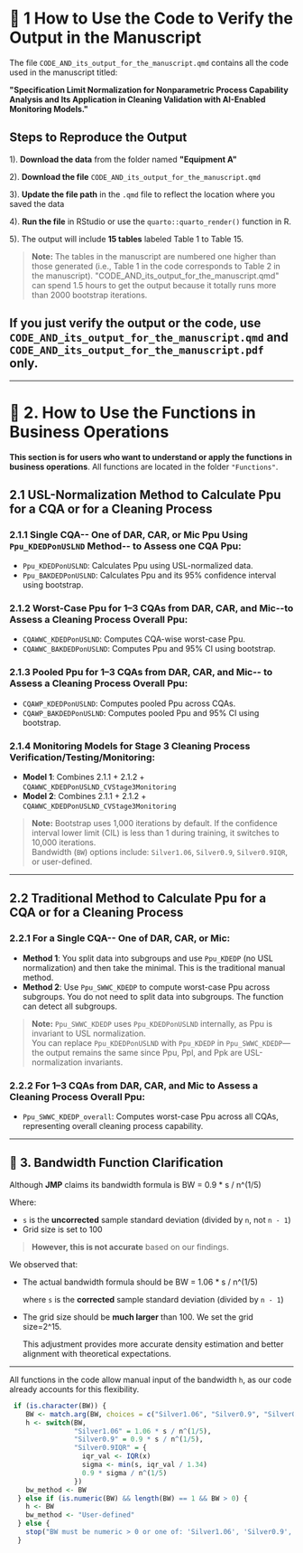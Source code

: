 # 📘 1 How to Use the Code to Verify the Output in the Manuscript

The file `CODE_AND_its_output_for_the_manuscript.qmd` contains all the code used in the manuscript titled:

**"Specification Limit Normalization for Nonparametric Process Capability Analysis and Its Application in Cleaning Validation with AI-Enabled Monitoring Models."**


##  Steps to Reproduce the Output

1). **Download the data** from the folder named **"Equipment A"**

2). **Download the file** `CODE_AND_its_output_for_the_manuscript.qmd`

3). **Update the file path** in the `.qmd` file to reflect the location where you saved the data

4). **Run the file** in RStudio or use the `quarto::quarto_render()` function in R.

5). The output will include **15 tables** labeled Table 1 to Table 15.  

   > **Note:** The tables in the manuscript are numbered one higher than those generated (i.e., Table 1 in the code corresponds to Table 2 in the manuscript). "CODE_AND_its_output_for_the_manuscript.qmd" can spend 1.5 hours to get the output because it totally runs more than 2000 bootstrap iterations.
 
## **If you just verify the output or the code, use `CODE_AND_its_output_for_the_manuscript.qmd` and `CODE_AND_its_output_for_the_manuscript.pdf` only.**

---


# 🧠 2. How to Use the Functions in Business Operations

**This section is for users who want to understand or apply the functions in business operations**. All functions are located in the folder `"Functions"`.

## 2.1 USL-Normalization Method to Calculate Ppu for a CQA or for a Cleaning Process

### 2.1.1 Single CQA-- One of DAR, CAR, or Mic Ppu Using `Ppu_KDEDPonUSLND` Method-- to Assess one CQA Ppu:
- `Ppu_KDEDPonUSLND`: Calculates Ppu using USL-normalized data.
- `Ppu_BAKDEDPonUSLND`: Calculates Ppu and its 95% confidence interval using bootstrap.

### 2.1.2 Worst-Case Ppu for 1–3 CQAs from DAR, CAR, and Mic--to Assess a Cleaning Process Overall Ppu:
- `CQAWWC_KDEDPonUSLND`: Computes CQA-wise worst-case Ppu.
- `CQAWWC_BAKDEDPonUSLND`: Computes Ppu and 95% CI using bootstrap.
  
### 2.1.3 Pooled Ppu for 1–3 CQAs from DAR, CAR, and Mic-- to Assess a Cleaning Process Overall Ppu:
- `CQAWP_KDEDPonUSLND`: Computes pooled Ppu across CQAs.
- `CQAWP_BAKDEDPonUSLND`: Computes pooled Ppu and 95% CI using bootstrap.

### 2.1.4 Monitoring Models for Stage 3 Cleaning Process Verification/Testing/Monitoring:
- **Model 1**: Combines 2.1.1 + 2.1.2 + `CQAWWC_KDEDPonUSLND_CVStage3Monitoring`
- **Model 2**: Combines 2.1.1 + 2.1.2 + `CQAWWC_KDEDPonUSLND_CVStage3Monitoring`

> **Note:** Bootstrap uses 1,000 iterations by default. If the confidence interval lower limit (CIL) is less than 1 during training, it switches to 10,000 iterations.  
> Bandwidth (`BW`) options include: `Silver1.06`, `Silver0.9`, `Silver0.9IQR`, or user-defined.

---

## 2.2 Traditional Method to Calculate  Ppu for a CQA or for a Cleaning Process

### 2.2.1 For a Single CQA-- One of DAR, CAR, or Mic:
- **Method 1**: You split data into subgroups and use `Ppu_KDEDP` (no USL normalization) and then take the minimal. This is the traditional manual method.
- **Method 2**: Use `Ppu_SWWC_KDEDP` to compute worst-case Ppu across subgroups. You do not need to split data into subgroups. The function can detect all subgroups.

> **Note:** `Ppu_SWWC_KDEDP` uses `Ppu_KDEDPonUSLND` internally, as Ppu is invariant to USL normalization.  
> You can replace `Ppu_KDEDPonUSLND` with `Ppu_KDEDP` in `Ppu_SWWC_KDEDP`—the output remains the same since Ppu, Ppl, and Ppk are USL-normalization invariants.

### 2.2.2 For 1–3 CQAs from DAR, CAR, and Mic to Assess a Cleaning Process Overall Ppu:
- `Ppu_SWWC_KDEDP_overall`: Computes worst-case Ppu across all CQAs, representing overall cleaning process capability.

---

## 📐 3. Bandwidth Function Clarification

Although **JMP** claims its bandwidth formula is BW = 0.9 * s / n^(1/5)

Where:

- `s` is the **uncorrected** sample standard deviation (divided by `n`, not `n - 1`)
- Grid size is set to 100

> **However, this is not accurate** based on our findings.

We observed that:

- The actual bandwidth formula should be BW = 1.06 * s / n^(1/5)

  where `s` is the **corrected** sample standard deviation (divided by `n - 1`)
  
- The grid size should be **much larger** than 100. We set the grid size=2^15.

  This adjustment provides more accurate density estimation and better alignment with theoretical expectations.
---

All functions in the code allow manual input of the bandwidth `h`, as our code already accounts for this flexibility.

```r
 if (is.character(BW)) {
    BW <- match.arg(BW, choices = c("Silver1.06", "Silver0.9", "Silver0.9IQR"))
    h <- switch(BW,
                "Silver1.06" = 1.06 * s / n^(1/5),
                "Silver0.9" = 0.9 * s / n^(1/5),
                "Silver0.9IQR" = {
                  iqr_val <- IQR(x)
                  sigma <- min(s, iqr_val / 1.34)
                  0.9 * sigma / n^(1/5)
                })
    bw_method <- BW
  } else if (is.numeric(BW) && length(BW) == 1 && BW > 0) {
    h <- BW
    bw_method <- "User-defined"
  } else {
    stop("BW must be numeric > 0 or one of: 'Silver1.06', 'Silver0.9', 'Silver0.9IQR'.")
  }
```
